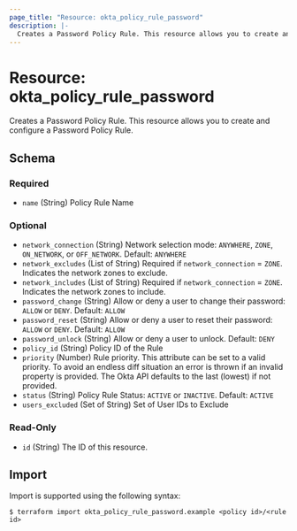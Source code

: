 ```yaml
---
page_title: "Resource: okta_policy_rule_password"
description: |-
  Creates a Password Policy Rule. This resource allows you to create and configure a Password Policy Rule.
---
```


# Resource: okta_policy_rule_password

Creates a Password Policy Rule. This resource allows you to create and configure a Password Policy Rule.



<!-- schema generated by tfplugindocs -->
## Schema

### Required

- `name` (String) Policy Rule Name

### Optional

- `network_connection` (String) Network selection mode: `ANYWHERE`, `ZONE`, `ON_NETWORK`, or `OFF_NETWORK`. Default: `ANYWHERE`
- `network_excludes` (List of String) Required if `network_connection` = `ZONE`. Indicates the network zones to exclude.
- `network_includes` (List of String) Required if `network_connection` = `ZONE`. Indicates the network zones to include.
- `password_change` (String) Allow or deny a user to change their password: `ALLOW` or `DENY`. Default: `ALLOW`
- `password_reset` (String) Allow or deny a user to reset their password: `ALLOW` or `DENY`. Default: `ALLOW`
- `password_unlock` (String) Allow or deny a user to unlock. Default: `DENY`
- `policy_id` (String) Policy ID of the Rule
- `priority` (Number) Rule priority. This attribute can be set to a valid priority. To avoid an endless diff situation an error is thrown if an invalid property is provided. The Okta API defaults to the last (lowest) if not provided.
- `status` (String) Policy Rule Status: `ACTIVE` or `INACTIVE`. Default: `ACTIVE`
- `users_excluded` (Set of String) Set of User IDs to Exclude

### Read-Only

- `id` (String) The ID of this resource.

## Import

Import is supported using the following syntax:

```shell
$ terraform import okta_policy_rule_password.example <policy id>/<rule id>
```
